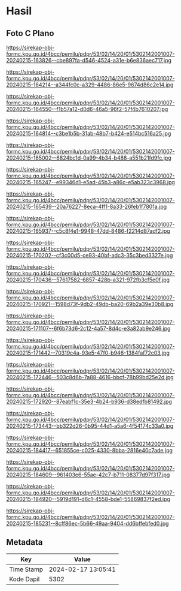 # Hasil

## Foto C Plano

https://sirekap-obj-formc.kpu.go.id/4bcc/pemilu/pdpr/53/02/14/20/01/5302142001007-20240215-163826--cbe897fa-d546-4524-a31e-b6e836aec717.jpg

https://sirekap-obj-formc.kpu.go.id/4bcc/pemilu/pdpr/53/02/14/20/01/5302142001007-20240215-164214--a344fc0c-a329-4486-86e5-9674d86c2e14.jpg

https://sirekap-obj-formc.kpu.go.id/4bcc/pemilu/pdpr/53/02/14/20/01/5302142001007-20240215-164550--f1b57a12-d0d6-46a5-96f2-57f4b7610207.jpg

https://sirekap-obj-formc.kpu.go.id/4bcc/pemilu/pdpr/53/02/14/20/01/5302142001007-20240215-164814--c3be1b5b-31ab-48b7-b424-e514bc516a25.jpg

https://sirekap-obj-formc.kpu.go.id/4bcc/pemilu/pdpr/53/02/14/20/01/5302142001007-20240215-165002--6824bc1d-0a99-4b34-b488-a551b21fd9fc.jpg

https://sirekap-obj-formc.kpu.go.id/4bcc/pemilu/pdpr/53/02/14/20/01/5302142001007-20240215-165247--e99346d1-e5ad-45b3-a86c-e5ab323c3968.jpg

https://sirekap-obj-formc.kpu.go.id/4bcc/pemilu/pdpr/53/02/14/20/01/5302142001007-20240215-165439--20a76227-8eca-4ff1-8a33-26feb1f7801a.jpg

https://sirekap-obj-formc.kpu.go.id/4bcc/pemilu/pdpr/53/02/14/20/01/5302142001007-20240215-165937--c5c8f4e1-9948-47dd-8486-f2214d87adf2.jpg

https://sirekap-obj-formc.kpu.go.id/4bcc/pemilu/pdpr/53/02/14/20/01/5302142001007-20240215-170202--cf3c00d5-ce93-40bf-adc3-35c3bed3327e.jpg

https://sirekap-obj-formc.kpu.go.id/4bcc/pemilu/pdpr/53/02/14/20/01/5302142001007-20240215-170436--57617582-6857-428b-a321-972fb3cf5e0f.jpg

https://sirekap-obj-formc.kpu.go.id/4bcc/pemilu/pdpr/53/02/14/20/01/5302142001007-20240215-170921--1598d73f-9db2-49db-ba20-69b2a39e30b8.jpg

https://sirekap-obj-formc.kpu.go.id/4bcc/pemilu/pdpr/53/02/14/20/01/5302142001007-20240215-171107--6f6b73d6-2c12-4a57-8d4c-e3a82ab9e246.jpg

https://sirekap-obj-formc.kpu.go.id/4bcc/pemilu/pdpr/53/02/14/20/01/5302142001007-20240215-171442--70319c4a-93e5-47f0-b946-1384faf72c03.jpg

https://sirekap-obj-formc.kpu.go.id/4bcc/pemilu/pdpr/53/02/14/20/01/5302142001007-20240215-172446--503c8d6b-7a88-4616-bbcf-78b99bd25e2d.jpg

https://sirekap-obj-formc.kpu.go.id/4bcc/pemilu/pdpr/53/02/14/20/01/5302142001007-20240215-172920--87eabf1c-35e3-4b24-b936-d38edfb81492.jpg

https://sirekap-obj-formc.kpu.go.id/4bcc/pemilu/pdpr/53/02/14/20/01/5302142001007-20240215-173443--bb322d26-0b95-44d1-a5a6-4f54174c33a0.jpg

https://sirekap-obj-formc.kpu.go.id/4bcc/pemilu/pdpr/53/02/14/20/01/5302142001007-20240215-184417--651855ce-c025-4330-8bba-2816e40c7ade.jpg

https://sirekap-obj-formc.kpu.go.id/4bcc/pemilu/pdpr/53/02/14/20/01/5302142001007-20240215-184609--961403e6-55ae-42c7-b711-08377d97f317.jpg

https://sirekap-obj-formc.kpu.go.id/4bcc/pemilu/pdpr/53/02/14/20/01/5302142001007-20240215-184920--5919d191-d6c1-4558-bde1-55869837f2ed.jpg

https://sirekap-obj-formc.kpu.go.id/4bcc/pemilu/pdpr/53/02/14/20/01/5302142001007-20240215-185231--8cff86ec-5b66-49aa-9404-dd6bffebfed0.jpg


## Metadata

| Key        | Value               |
| ---------- | ------------------- |
| Time Stamp | 2024-02-17 13:05:41 |
| Kode Dapil | 5302                |



